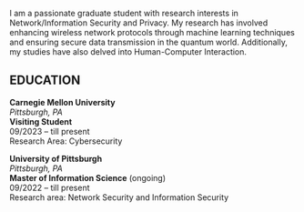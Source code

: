 I am a passionate graduate student with research interests in Network/Information Security and Privacy. My research has involved enhancing wireless network protocols through machine learning techniques and ensuring secure data transmission in the quantum world. Additionally, my studies have also delved into Human-Computer Interaction.

## EDUCATION

**Carnegie Mellon University**  
*Pittsburgh, PA*  
**Visiting Student**  
09/2023 – till present  
Research Area: Cybersecurity  


**University of Pittsburgh**  
*Pittsburgh, PA*  
**Master of Information Science** (ongoing)  
09/2022 – till present  
Research area: Network Security and Information Security  




